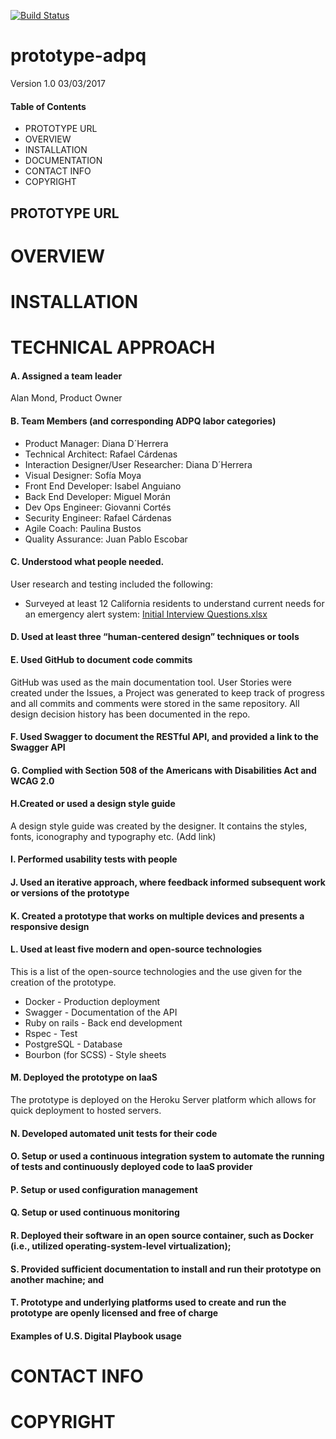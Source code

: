 [![Build Status](https://travis-ci.org/shapeable/prototype-web.svg?branch=master)](https://travis-ci.org/shapeable/prototype-web)

# prototype-adpq
Version 1.0 03/03/2017

#### Table of Contents
- PROTOTYPE URL
- OVERVIEW
- INSTALLATION
- DOCUMENTATION
- CONTACT INFO
- COPYRIGHT

## PROTOTYPE URL

# OVERVIEW

# INSTALLATION

# TECHNICAL APPROACH

#### A. Assigned a team leader
Alan Mond, Product Owner

#### B. Team Members (and corresponding ADPQ labor categories)
+ Product Manager: Diana D´Herrera
+ Technical Architect: Rafael Cárdenas
+ Interaction Designer/User Researcher: Diana D´Herrera
+ Visual Designer: Sofía Moya
+ Front End Developer: Isabel Anguiano 
+ Back End Developer: Miguel Morán
+ Dev Ops Engineer: Giovanni Cortés
+ Security Engineer: Rafael Cárdenas
+ Agile Coach: Paulina Bustos
+ Quality Assurance: Juan Pablo Escobar

#### C. Understood what people needed.

User research and testing included the following:
- Surveyed at least 12 California residents to understand current needs for an emergency alert system: [Initial Interview Questions.xlsx](https://github.com/shapeable/prototype-web/blob/technical_approach/supporting-documents/Initial%20iterview%20questions.xlsx)


#### D. Used at least three “human-centered design” techniques or tools

#### E. Used GitHub to document code commits

GitHub was used as the main documentation tool.  User Stories were created under the Issues, a Project was generated to keep track of progress and all commits and comments were stored in the same repository.  All design decision history has been documented in the repo.

#### F. Used Swagger to document the RESTful API, and provided a link to the Swagger API

#### G. Complied with Section 508 of the Americans with Disabilities Act and WCAG 2.0

#### H.Created or used a design style guide

A design style guide was created by the designer. It contains the styles, fonts, iconography and typography etc. (Add link)

#### I. Performed usability tests with people

#### J. Used an iterative approach, where feedback informed subsequent work or versions of the prototype

#### K. Created a prototype that works on multiple devices and presents a responsive design

#### L. Used at least five modern and open-source technologies

This is a list of the open-source technologies and the use given for the creation of the prototype.
+ Docker - Production deployment
+ Swagger - Documentation of the API
+ Ruby on rails - Back end development
+ Rspec - Test
+ PostgreSQL - Database
+ Bourbon (for SCSS) - Style sheets


#### M. Deployed the prototype on IaaS

The prototype is deployed on the Heroku Server platform which allows for quick deployment to hosted servers.

#### N. Developed automated unit tests for their code

#### O. Setup or used a continuous integration system to automate the running of tests and continuously deployed code to IaaS provider

#### P. Setup or used configuration management

#### Q. Setup or used continuous monitoring

#### R. Deployed their software in an open source container, such as Docker (i.e., utilized operating-system-level virtualization);

#### S. Provided sufficient documentation to install and run their prototype on another machine; and

#### T. Prototype and underlying platforms used to create and run the prototype are openly licensed and free of charge

#### Examples of U.S. Digital Playbook usage

# CONTACT INFO

# COPYRIGHT

